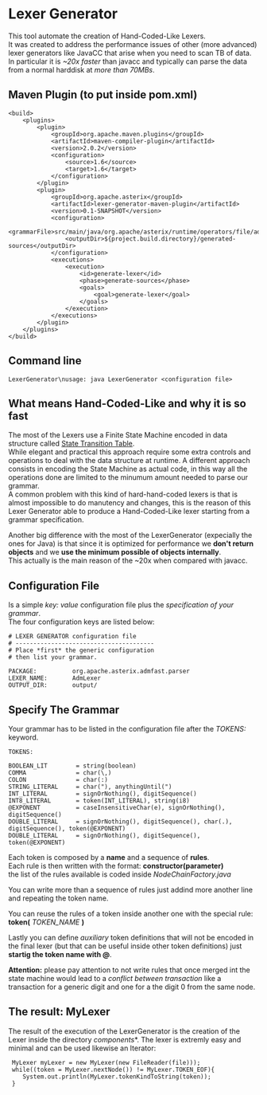 <!--
 ! Licensed to the Apache Software Foundation (ASF) under one
 ! or more contributor license agreements.  See the NOTICE file
 ! distributed with this work for additional information
 ! regarding copyright ownership.  The ASF licenses this file
 ! to you under the Apache License, Version 2.0 (the
 ! "License"); you may not use this file except in compliance
 ! with the License.  You may obtain a copy of the License at
 !
 !   http://www.apache.org/licenses/LICENSE-2.0
 !
 ! Unless required by applicable law or agreed to in writing,
 ! software distributed under the License is distributed on an
 ! "AS IS" BASIS, WITHOUT WARRANTIES OR CONDITIONS OF ANY
 ! KIND, either express or implied.  See the License for the
 ! specific language governing permissions and limitations
 ! under the License.
 !-->

Lexer Generator
===============

This tool automate the creation of Hand-Coded-Like Lexers.   
It was created to address the performance issues of other (more advanced) lexer generators like JavaCC that arise when
you need to scan TB of data. In particular it is *~20x faster* than javacc and typically can parse the data from a
normal harddisk at *more than 70MBs*.


Maven Plugin (to put inside pom.xml)
-------------------------------------

    <build>
        <plugins>
            <plugin>
                <groupId>org.apache.maven.plugins</groupId>
                <artifactId>maven-compiler-plugin</artifactId>
                <version>2.0.2</version>
                <configuration>
                    <source>1.6</source>
                    <target>1.6</target>
                </configuration>
            </plugin>
            <plugin>
                <groupId>org.apache.asterix</groupId>
                <artifactId>lexer-generator-maven-plugin</artifactId>
                <version>0.1-SNAPSHOT</version>
                <configuration>
                    <grammarFile>src/main/java/org.apache/asterix/runtime/operators/file/adm/adm.grammar</grammarFile>
                    <outputDir>${project.build.directory}/generated-sources</outputDir>
                </configuration>
                <executions>
                    <execution>
                        <id>generate-lexer</id>
                        <phase>generate-sources</phase>
                        <goals>
                            <goal>generate-lexer</goal>
                        </goals>
                    </execution>
                </executions>
            </plugin>
        </plugins>
    </build>

Command line
-------------

    LexerGenerator\nusage: java LexerGenerator <configuration file>

What means Hand-Coded-Like and why it is so fast
------------------------------------------------
The most of the Lexers use a Finite State Machine encoded in data structure
called [State Transition Table](http://en.wikipedia.org/wiki/State_transition_table).   
While elegant and practical this approach require some extra controls and operations to deal with the data structure at
runtime. A different approach consists in encoding the State Machine as actual code, in this way all the operations done
are limited to the minumum amount needed to parse our grammar.   
A common problem with this kind of hard-hand-coded lexers is that is almost impossible to do manutency and changes, this
is the reason of this Lexer Generator able to produce a Hand-Coded-Like lexer starting from a grammar specification.

Another big difference with the most of the LexerGenerator (expecially the ones for Java) is that since it is optimized
for performance we **don't return objects** and we **use the minimum possible of objects internally**.    
This actually is the main reason of the ~20x when compared with javacc.


Configuration File
------------------
Is a simple *key: value* configuration file plus the *specification of your grammar*.   
The four configuration keys are listed below:

    # LEXER GENERATOR configuration file
    # ---------------------------------------
    # Place *first* the generic configuration
    # then list your grammar.

    PACKAGE:          org.apache.asterix.admfast.parser
    LEXER_NAME:       AdmLexer
    OUTPUT_DIR:       output/

Specify The Grammar
-------------------
Your grammar has to be listed in the configuration file after the *TOKENS:* keyword.

    TOKENS:

    BOOLEAN_LIT        = string(boolean)
    COMMA              = char(\,)
    COLON              = char(:)
    STRING_LITERAL     = char("), anythingUntil(")
    INT_LITERAL        = signOrNothing(), digitSequence()
    INT8_LITERAL       = token(INT_LITERAL), string(i8)
    @EXPONENT          = caseInsensitiveChar(e), signOrNothing(), digitSequence()
    DOUBLE_LITERAL     = signOrNothing(), digitSequence(), char(.), digitSequence(), token(@EXPONENT)
    DOUBLE_LITERAL     = signOrNothing(), digitSequence(), token(@EXPONENT)

Each token is composed by a **name** and a sequence of **rules**.   
Each rule is then written with the format: **constructor(parameter)**  
the list of the rules available is coded inside *NodeChainFactory.java*

You can write more than a sequence of rules just addind more another line and repeating the token name.

You can reuse the rules of a token inside another one with the special rule: **token(** *TOKEN_NAME* **)**

Lastly you can define *auxiliary* token definitions that will not be encoded in the final lexer (but that can be useful
inside other token definitions) just **startig the token name with @**.

**Attention:** please pay attention to not write rules that once merged int the state machine would lead to a *conflict
between transaction* like a transaction for a generic digit and one for a the digit 0 from the same node.

The result: MyLexer
-------------------
The result of the execution of the LexerGenerator is the creation of the Lexer inside the directory *components**. The
lexer is extremly easy and minimal and can be used likewise an Iterator:

     MyLexer myLexer = new MyLexer(new FileReader(file)));
     while((token = MyLexer.nextNode()) != MyLexer.TOKEN_EOF){
        System.out.println(MyLexer.tokenKindToString(token));
     }

